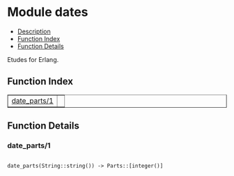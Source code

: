 

# Module dates #
* [Description](#description)
* [Function Index](#index)
* [Function Details](#functions)

Etudes for Erlang.

<a name="index"></a>

## Function Index ##


<table width="100%" border="1" cellspacing="0" cellpadding="2" summary="function index"><tr><td valign="top"><a href="#date_parts-1">date_parts/1</a></td><td></td></tr></table>


<a name="functions"></a>

## Function Details ##

<a name="date_parts-1"></a>

### date_parts/1 ###

<pre><code>
date_parts(String::string()) -&gt; Parts::[integer()]
</code></pre>
<br />

